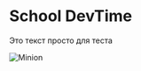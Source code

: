 # School DevTime


Это текст просто для теста

![Minion](https://octodex.github.com/images/minion.png)
